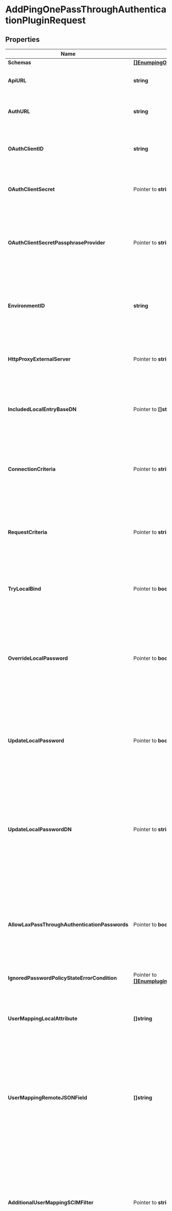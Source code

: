 # AddPingOnePassThroughAuthenticationPluginRequest

## Properties

Name | Type | Description | Notes
------------ | ------------- | ------------- | -------------
**Schemas** | [**[]EnumpingOnePassThroughAuthenticationPluginSchemaUrn**](EnumpingOnePassThroughAuthenticationPluginSchemaUrn.md) |  | 
**ApiURL** | **string** | Specifies the API endpoint for the PingOne web service. | 
**AuthURL** | **string** | Specifies the API endpoint for the PingOne authentication service. | 
**OAuthClientID** | **string** | Specifies the OAuth Client ID used to authenticate connections to the PingOne API. | 
**OAuthClientSecret** | Pointer to **string** | Specifies the OAuth Client Secret used to authenticate connections to the PingOne API. | [optional] 
**OAuthClientSecretPassphraseProvider** | Pointer to **string** | Specifies a passphrase provider that can be used to obtain the OAuth Client Secret used to authenticate connections to the PingOne API. | [optional] 
**EnvironmentID** | **string** | Specifies the PingOne Environment that will be associated with this PingOne Pass Through Authentication Plugin. | 
**HttpProxyExternalServer** | Pointer to **string** | A reference to an HTTP proxy server that should be used for requests sent to the PingOne service. | [optional] 
**IncludedLocalEntryBaseDN** | Pointer to **[]string** | The base DNs for the local users whose authentication attempts may be passed through to the PingOne service. | [optional] 
**ConnectionCriteria** | Pointer to **string** | A reference to connection criteria that will be used to indicate which bind requests should be passed through to the PingOne service. | [optional] 
**RequestCriteria** | Pointer to **string** | A reference to request criteria that will be used to indicate which bind requests should be passed through to the PingOne service. | [optional] 
**TryLocalBind** | Pointer to **bool** | Indicates whether to attempt the bind in the local server first, or to only send it to the PingOne service. | [optional] 
**OverrideLocalPassword** | Pointer to **bool** | Indicates whether to attempt the authentication in the PingOne service if the local user entry includes a password. This property will only be used if try-local-bind is true. | [optional] 
**UpdateLocalPassword** | Pointer to **bool** | Indicates whether to overwrite the user&#39;s local password if the local bind fails but the authentication attempt succeeds when attempted in the PingOne service. | [optional] 
**UpdateLocalPasswordDN** | Pointer to **string** | This is the DN of the user that will be used to overwrite the user&#39;s local password if update-local-password is set. The DN put here should be added to &#39;ignore-changes-by-dn&#39; in the appropriate Sync Source. | [optional] 
**AllowLaxPassThroughAuthenticationPasswords** | Pointer to **bool** | Indicates whether to overwrite the user&#39;s local password even if the password used to authenticate to the PingOne service would have failed validation if the user attempted to set it directly. | [optional] 
**IgnoredPasswordPolicyStateErrorCondition** | Pointer to [**[]EnumpluginIgnoredPasswordPolicyStateErrorConditionProp**](EnumpluginIgnoredPasswordPolicyStateErrorConditionProp.md) |  | [optional] 
**UserMappingLocalAttribute** | **[]string** | The names of the attributes in the local user entry whose values must match the values of the corresponding fields in the PingOne service. | 
**UserMappingRemoteJSONField** | **[]string** | The names of the fields in the PingOne service whose values must match the values of the corresponding attributes in the local user entry, as specified in the user-mapping-local-attribute property. | 
**AdditionalUserMappingSCIMFilter** | Pointer to **string** | An optional SCIM filter that will be ANDed with the filter created to identify the account in the PingOne service that corresponds to the local entry. Only the \&quot;eq\&quot;, \&quot;sw\&quot;, \&quot;and\&quot;, and \&quot;or\&quot; filter types may be used. | [optional] 
**Description** | Pointer to **string** | A description for this Plugin | [optional] 
**Enabled** | **bool** | Indicates whether the plug-in is enabled for use. | 
**InvokeForInternalOperations** | Pointer to **bool** | Indicates whether the plug-in should be invoked for internal operations. | [optional] 
**PluginName** | **string** | Name of the new Plugin | 

## Methods

### NewAddPingOnePassThroughAuthenticationPluginRequest

`func NewAddPingOnePassThroughAuthenticationPluginRequest(schemas []EnumpingOnePassThroughAuthenticationPluginSchemaUrn, apiURL string, authURL string, oAuthClientID string, environmentID string, userMappingLocalAttribute []string, userMappingRemoteJSONField []string, enabled bool, pluginName string, ) *AddPingOnePassThroughAuthenticationPluginRequest`

NewAddPingOnePassThroughAuthenticationPluginRequest instantiates a new AddPingOnePassThroughAuthenticationPluginRequest object
This constructor will assign default values to properties that have it defined,
and makes sure properties required by API are set, but the set of arguments
will change when the set of required properties is changed

### NewAddPingOnePassThroughAuthenticationPluginRequestWithDefaults

`func NewAddPingOnePassThroughAuthenticationPluginRequestWithDefaults() *AddPingOnePassThroughAuthenticationPluginRequest`

NewAddPingOnePassThroughAuthenticationPluginRequestWithDefaults instantiates a new AddPingOnePassThroughAuthenticationPluginRequest object
This constructor will only assign default values to properties that have it defined,
but it doesn't guarantee that properties required by API are set

### GetSchemas

`func (o *AddPingOnePassThroughAuthenticationPluginRequest) GetSchemas() []EnumpingOnePassThroughAuthenticationPluginSchemaUrn`

GetSchemas returns the Schemas field if non-nil, zero value otherwise.

### GetSchemasOk

`func (o *AddPingOnePassThroughAuthenticationPluginRequest) GetSchemasOk() (*[]EnumpingOnePassThroughAuthenticationPluginSchemaUrn, bool)`

GetSchemasOk returns a tuple with the Schemas field if it's non-nil, zero value otherwise
and a boolean to check if the value has been set.

### SetSchemas

`func (o *AddPingOnePassThroughAuthenticationPluginRequest) SetSchemas(v []EnumpingOnePassThroughAuthenticationPluginSchemaUrn)`

SetSchemas sets Schemas field to given value.


### GetApiURL

`func (o *AddPingOnePassThroughAuthenticationPluginRequest) GetApiURL() string`

GetApiURL returns the ApiURL field if non-nil, zero value otherwise.

### GetApiURLOk

`func (o *AddPingOnePassThroughAuthenticationPluginRequest) GetApiURLOk() (*string, bool)`

GetApiURLOk returns a tuple with the ApiURL field if it's non-nil, zero value otherwise
and a boolean to check if the value has been set.

### SetApiURL

`func (o *AddPingOnePassThroughAuthenticationPluginRequest) SetApiURL(v string)`

SetApiURL sets ApiURL field to given value.


### GetAuthURL

`func (o *AddPingOnePassThroughAuthenticationPluginRequest) GetAuthURL() string`

GetAuthURL returns the AuthURL field if non-nil, zero value otherwise.

### GetAuthURLOk

`func (o *AddPingOnePassThroughAuthenticationPluginRequest) GetAuthURLOk() (*string, bool)`

GetAuthURLOk returns a tuple with the AuthURL field if it's non-nil, zero value otherwise
and a boolean to check if the value has been set.

### SetAuthURL

`func (o *AddPingOnePassThroughAuthenticationPluginRequest) SetAuthURL(v string)`

SetAuthURL sets AuthURL field to given value.


### GetOAuthClientID

`func (o *AddPingOnePassThroughAuthenticationPluginRequest) GetOAuthClientID() string`

GetOAuthClientID returns the OAuthClientID field if non-nil, zero value otherwise.

### GetOAuthClientIDOk

`func (o *AddPingOnePassThroughAuthenticationPluginRequest) GetOAuthClientIDOk() (*string, bool)`

GetOAuthClientIDOk returns a tuple with the OAuthClientID field if it's non-nil, zero value otherwise
and a boolean to check if the value has been set.

### SetOAuthClientID

`func (o *AddPingOnePassThroughAuthenticationPluginRequest) SetOAuthClientID(v string)`

SetOAuthClientID sets OAuthClientID field to given value.


### GetOAuthClientSecret

`func (o *AddPingOnePassThroughAuthenticationPluginRequest) GetOAuthClientSecret() string`

GetOAuthClientSecret returns the OAuthClientSecret field if non-nil, zero value otherwise.

### GetOAuthClientSecretOk

`func (o *AddPingOnePassThroughAuthenticationPluginRequest) GetOAuthClientSecretOk() (*string, bool)`

GetOAuthClientSecretOk returns a tuple with the OAuthClientSecret field if it's non-nil, zero value otherwise
and a boolean to check if the value has been set.

### SetOAuthClientSecret

`func (o *AddPingOnePassThroughAuthenticationPluginRequest) SetOAuthClientSecret(v string)`

SetOAuthClientSecret sets OAuthClientSecret field to given value.

### HasOAuthClientSecret

`func (o *AddPingOnePassThroughAuthenticationPluginRequest) HasOAuthClientSecret() bool`

HasOAuthClientSecret returns a boolean if a field has been set.

### GetOAuthClientSecretPassphraseProvider

`func (o *AddPingOnePassThroughAuthenticationPluginRequest) GetOAuthClientSecretPassphraseProvider() string`

GetOAuthClientSecretPassphraseProvider returns the OAuthClientSecretPassphraseProvider field if non-nil, zero value otherwise.

### GetOAuthClientSecretPassphraseProviderOk

`func (o *AddPingOnePassThroughAuthenticationPluginRequest) GetOAuthClientSecretPassphraseProviderOk() (*string, bool)`

GetOAuthClientSecretPassphraseProviderOk returns a tuple with the OAuthClientSecretPassphraseProvider field if it's non-nil, zero value otherwise
and a boolean to check if the value has been set.

### SetOAuthClientSecretPassphraseProvider

`func (o *AddPingOnePassThroughAuthenticationPluginRequest) SetOAuthClientSecretPassphraseProvider(v string)`

SetOAuthClientSecretPassphraseProvider sets OAuthClientSecretPassphraseProvider field to given value.

### HasOAuthClientSecretPassphraseProvider

`func (o *AddPingOnePassThroughAuthenticationPluginRequest) HasOAuthClientSecretPassphraseProvider() bool`

HasOAuthClientSecretPassphraseProvider returns a boolean if a field has been set.

### GetEnvironmentID

`func (o *AddPingOnePassThroughAuthenticationPluginRequest) GetEnvironmentID() string`

GetEnvironmentID returns the EnvironmentID field if non-nil, zero value otherwise.

### GetEnvironmentIDOk

`func (o *AddPingOnePassThroughAuthenticationPluginRequest) GetEnvironmentIDOk() (*string, bool)`

GetEnvironmentIDOk returns a tuple with the EnvironmentID field if it's non-nil, zero value otherwise
and a boolean to check if the value has been set.

### SetEnvironmentID

`func (o *AddPingOnePassThroughAuthenticationPluginRequest) SetEnvironmentID(v string)`

SetEnvironmentID sets EnvironmentID field to given value.


### GetHttpProxyExternalServer

`func (o *AddPingOnePassThroughAuthenticationPluginRequest) GetHttpProxyExternalServer() string`

GetHttpProxyExternalServer returns the HttpProxyExternalServer field if non-nil, zero value otherwise.

### GetHttpProxyExternalServerOk

`func (o *AddPingOnePassThroughAuthenticationPluginRequest) GetHttpProxyExternalServerOk() (*string, bool)`

GetHttpProxyExternalServerOk returns a tuple with the HttpProxyExternalServer field if it's non-nil, zero value otherwise
and a boolean to check if the value has been set.

### SetHttpProxyExternalServer

`func (o *AddPingOnePassThroughAuthenticationPluginRequest) SetHttpProxyExternalServer(v string)`

SetHttpProxyExternalServer sets HttpProxyExternalServer field to given value.

### HasHttpProxyExternalServer

`func (o *AddPingOnePassThroughAuthenticationPluginRequest) HasHttpProxyExternalServer() bool`

HasHttpProxyExternalServer returns a boolean if a field has been set.

### GetIncludedLocalEntryBaseDN

`func (o *AddPingOnePassThroughAuthenticationPluginRequest) GetIncludedLocalEntryBaseDN() []string`

GetIncludedLocalEntryBaseDN returns the IncludedLocalEntryBaseDN field if non-nil, zero value otherwise.

### GetIncludedLocalEntryBaseDNOk

`func (o *AddPingOnePassThroughAuthenticationPluginRequest) GetIncludedLocalEntryBaseDNOk() (*[]string, bool)`

GetIncludedLocalEntryBaseDNOk returns a tuple with the IncludedLocalEntryBaseDN field if it's non-nil, zero value otherwise
and a boolean to check if the value has been set.

### SetIncludedLocalEntryBaseDN

`func (o *AddPingOnePassThroughAuthenticationPluginRequest) SetIncludedLocalEntryBaseDN(v []string)`

SetIncludedLocalEntryBaseDN sets IncludedLocalEntryBaseDN field to given value.

### HasIncludedLocalEntryBaseDN

`func (o *AddPingOnePassThroughAuthenticationPluginRequest) HasIncludedLocalEntryBaseDN() bool`

HasIncludedLocalEntryBaseDN returns a boolean if a field has been set.

### GetConnectionCriteria

`func (o *AddPingOnePassThroughAuthenticationPluginRequest) GetConnectionCriteria() string`

GetConnectionCriteria returns the ConnectionCriteria field if non-nil, zero value otherwise.

### GetConnectionCriteriaOk

`func (o *AddPingOnePassThroughAuthenticationPluginRequest) GetConnectionCriteriaOk() (*string, bool)`

GetConnectionCriteriaOk returns a tuple with the ConnectionCriteria field if it's non-nil, zero value otherwise
and a boolean to check if the value has been set.

### SetConnectionCriteria

`func (o *AddPingOnePassThroughAuthenticationPluginRequest) SetConnectionCriteria(v string)`

SetConnectionCriteria sets ConnectionCriteria field to given value.

### HasConnectionCriteria

`func (o *AddPingOnePassThroughAuthenticationPluginRequest) HasConnectionCriteria() bool`

HasConnectionCriteria returns a boolean if a field has been set.

### GetRequestCriteria

`func (o *AddPingOnePassThroughAuthenticationPluginRequest) GetRequestCriteria() string`

GetRequestCriteria returns the RequestCriteria field if non-nil, zero value otherwise.

### GetRequestCriteriaOk

`func (o *AddPingOnePassThroughAuthenticationPluginRequest) GetRequestCriteriaOk() (*string, bool)`

GetRequestCriteriaOk returns a tuple with the RequestCriteria field if it's non-nil, zero value otherwise
and a boolean to check if the value has been set.

### SetRequestCriteria

`func (o *AddPingOnePassThroughAuthenticationPluginRequest) SetRequestCriteria(v string)`

SetRequestCriteria sets RequestCriteria field to given value.

### HasRequestCriteria

`func (o *AddPingOnePassThroughAuthenticationPluginRequest) HasRequestCriteria() bool`

HasRequestCriteria returns a boolean if a field has been set.

### GetTryLocalBind

`func (o *AddPingOnePassThroughAuthenticationPluginRequest) GetTryLocalBind() bool`

GetTryLocalBind returns the TryLocalBind field if non-nil, zero value otherwise.

### GetTryLocalBindOk

`func (o *AddPingOnePassThroughAuthenticationPluginRequest) GetTryLocalBindOk() (*bool, bool)`

GetTryLocalBindOk returns a tuple with the TryLocalBind field if it's non-nil, zero value otherwise
and a boolean to check if the value has been set.

### SetTryLocalBind

`func (o *AddPingOnePassThroughAuthenticationPluginRequest) SetTryLocalBind(v bool)`

SetTryLocalBind sets TryLocalBind field to given value.

### HasTryLocalBind

`func (o *AddPingOnePassThroughAuthenticationPluginRequest) HasTryLocalBind() bool`

HasTryLocalBind returns a boolean if a field has been set.

### GetOverrideLocalPassword

`func (o *AddPingOnePassThroughAuthenticationPluginRequest) GetOverrideLocalPassword() bool`

GetOverrideLocalPassword returns the OverrideLocalPassword field if non-nil, zero value otherwise.

### GetOverrideLocalPasswordOk

`func (o *AddPingOnePassThroughAuthenticationPluginRequest) GetOverrideLocalPasswordOk() (*bool, bool)`

GetOverrideLocalPasswordOk returns a tuple with the OverrideLocalPassword field if it's non-nil, zero value otherwise
and a boolean to check if the value has been set.

### SetOverrideLocalPassword

`func (o *AddPingOnePassThroughAuthenticationPluginRequest) SetOverrideLocalPassword(v bool)`

SetOverrideLocalPassword sets OverrideLocalPassword field to given value.

### HasOverrideLocalPassword

`func (o *AddPingOnePassThroughAuthenticationPluginRequest) HasOverrideLocalPassword() bool`

HasOverrideLocalPassword returns a boolean if a field has been set.

### GetUpdateLocalPassword

`func (o *AddPingOnePassThroughAuthenticationPluginRequest) GetUpdateLocalPassword() bool`

GetUpdateLocalPassword returns the UpdateLocalPassword field if non-nil, zero value otherwise.

### GetUpdateLocalPasswordOk

`func (o *AddPingOnePassThroughAuthenticationPluginRequest) GetUpdateLocalPasswordOk() (*bool, bool)`

GetUpdateLocalPasswordOk returns a tuple with the UpdateLocalPassword field if it's non-nil, zero value otherwise
and a boolean to check if the value has been set.

### SetUpdateLocalPassword

`func (o *AddPingOnePassThroughAuthenticationPluginRequest) SetUpdateLocalPassword(v bool)`

SetUpdateLocalPassword sets UpdateLocalPassword field to given value.

### HasUpdateLocalPassword

`func (o *AddPingOnePassThroughAuthenticationPluginRequest) HasUpdateLocalPassword() bool`

HasUpdateLocalPassword returns a boolean if a field has been set.

### GetUpdateLocalPasswordDN

`func (o *AddPingOnePassThroughAuthenticationPluginRequest) GetUpdateLocalPasswordDN() string`

GetUpdateLocalPasswordDN returns the UpdateLocalPasswordDN field if non-nil, zero value otherwise.

### GetUpdateLocalPasswordDNOk

`func (o *AddPingOnePassThroughAuthenticationPluginRequest) GetUpdateLocalPasswordDNOk() (*string, bool)`

GetUpdateLocalPasswordDNOk returns a tuple with the UpdateLocalPasswordDN field if it's non-nil, zero value otherwise
and a boolean to check if the value has been set.

### SetUpdateLocalPasswordDN

`func (o *AddPingOnePassThroughAuthenticationPluginRequest) SetUpdateLocalPasswordDN(v string)`

SetUpdateLocalPasswordDN sets UpdateLocalPasswordDN field to given value.

### HasUpdateLocalPasswordDN

`func (o *AddPingOnePassThroughAuthenticationPluginRequest) HasUpdateLocalPasswordDN() bool`

HasUpdateLocalPasswordDN returns a boolean if a field has been set.

### GetAllowLaxPassThroughAuthenticationPasswords

`func (o *AddPingOnePassThroughAuthenticationPluginRequest) GetAllowLaxPassThroughAuthenticationPasswords() bool`

GetAllowLaxPassThroughAuthenticationPasswords returns the AllowLaxPassThroughAuthenticationPasswords field if non-nil, zero value otherwise.

### GetAllowLaxPassThroughAuthenticationPasswordsOk

`func (o *AddPingOnePassThroughAuthenticationPluginRequest) GetAllowLaxPassThroughAuthenticationPasswordsOk() (*bool, bool)`

GetAllowLaxPassThroughAuthenticationPasswordsOk returns a tuple with the AllowLaxPassThroughAuthenticationPasswords field if it's non-nil, zero value otherwise
and a boolean to check if the value has been set.

### SetAllowLaxPassThroughAuthenticationPasswords

`func (o *AddPingOnePassThroughAuthenticationPluginRequest) SetAllowLaxPassThroughAuthenticationPasswords(v bool)`

SetAllowLaxPassThroughAuthenticationPasswords sets AllowLaxPassThroughAuthenticationPasswords field to given value.

### HasAllowLaxPassThroughAuthenticationPasswords

`func (o *AddPingOnePassThroughAuthenticationPluginRequest) HasAllowLaxPassThroughAuthenticationPasswords() bool`

HasAllowLaxPassThroughAuthenticationPasswords returns a boolean if a field has been set.

### GetIgnoredPasswordPolicyStateErrorCondition

`func (o *AddPingOnePassThroughAuthenticationPluginRequest) GetIgnoredPasswordPolicyStateErrorCondition() []EnumpluginIgnoredPasswordPolicyStateErrorConditionProp`

GetIgnoredPasswordPolicyStateErrorCondition returns the IgnoredPasswordPolicyStateErrorCondition field if non-nil, zero value otherwise.

### GetIgnoredPasswordPolicyStateErrorConditionOk

`func (o *AddPingOnePassThroughAuthenticationPluginRequest) GetIgnoredPasswordPolicyStateErrorConditionOk() (*[]EnumpluginIgnoredPasswordPolicyStateErrorConditionProp, bool)`

GetIgnoredPasswordPolicyStateErrorConditionOk returns a tuple with the IgnoredPasswordPolicyStateErrorCondition field if it's non-nil, zero value otherwise
and a boolean to check if the value has been set.

### SetIgnoredPasswordPolicyStateErrorCondition

`func (o *AddPingOnePassThroughAuthenticationPluginRequest) SetIgnoredPasswordPolicyStateErrorCondition(v []EnumpluginIgnoredPasswordPolicyStateErrorConditionProp)`

SetIgnoredPasswordPolicyStateErrorCondition sets IgnoredPasswordPolicyStateErrorCondition field to given value.

### HasIgnoredPasswordPolicyStateErrorCondition

`func (o *AddPingOnePassThroughAuthenticationPluginRequest) HasIgnoredPasswordPolicyStateErrorCondition() bool`

HasIgnoredPasswordPolicyStateErrorCondition returns a boolean if a field has been set.

### GetUserMappingLocalAttribute

`func (o *AddPingOnePassThroughAuthenticationPluginRequest) GetUserMappingLocalAttribute() []string`

GetUserMappingLocalAttribute returns the UserMappingLocalAttribute field if non-nil, zero value otherwise.

### GetUserMappingLocalAttributeOk

`func (o *AddPingOnePassThroughAuthenticationPluginRequest) GetUserMappingLocalAttributeOk() (*[]string, bool)`

GetUserMappingLocalAttributeOk returns a tuple with the UserMappingLocalAttribute field if it's non-nil, zero value otherwise
and a boolean to check if the value has been set.

### SetUserMappingLocalAttribute

`func (o *AddPingOnePassThroughAuthenticationPluginRequest) SetUserMappingLocalAttribute(v []string)`

SetUserMappingLocalAttribute sets UserMappingLocalAttribute field to given value.


### GetUserMappingRemoteJSONField

`func (o *AddPingOnePassThroughAuthenticationPluginRequest) GetUserMappingRemoteJSONField() []string`

GetUserMappingRemoteJSONField returns the UserMappingRemoteJSONField field if non-nil, zero value otherwise.

### GetUserMappingRemoteJSONFieldOk

`func (o *AddPingOnePassThroughAuthenticationPluginRequest) GetUserMappingRemoteJSONFieldOk() (*[]string, bool)`

GetUserMappingRemoteJSONFieldOk returns a tuple with the UserMappingRemoteJSONField field if it's non-nil, zero value otherwise
and a boolean to check if the value has been set.

### SetUserMappingRemoteJSONField

`func (o *AddPingOnePassThroughAuthenticationPluginRequest) SetUserMappingRemoteJSONField(v []string)`

SetUserMappingRemoteJSONField sets UserMappingRemoteJSONField field to given value.


### GetAdditionalUserMappingSCIMFilter

`func (o *AddPingOnePassThroughAuthenticationPluginRequest) GetAdditionalUserMappingSCIMFilter() string`

GetAdditionalUserMappingSCIMFilter returns the AdditionalUserMappingSCIMFilter field if non-nil, zero value otherwise.

### GetAdditionalUserMappingSCIMFilterOk

`func (o *AddPingOnePassThroughAuthenticationPluginRequest) GetAdditionalUserMappingSCIMFilterOk() (*string, bool)`

GetAdditionalUserMappingSCIMFilterOk returns a tuple with the AdditionalUserMappingSCIMFilter field if it's non-nil, zero value otherwise
and a boolean to check if the value has been set.

### SetAdditionalUserMappingSCIMFilter

`func (o *AddPingOnePassThroughAuthenticationPluginRequest) SetAdditionalUserMappingSCIMFilter(v string)`

SetAdditionalUserMappingSCIMFilter sets AdditionalUserMappingSCIMFilter field to given value.

### HasAdditionalUserMappingSCIMFilter

`func (o *AddPingOnePassThroughAuthenticationPluginRequest) HasAdditionalUserMappingSCIMFilter() bool`

HasAdditionalUserMappingSCIMFilter returns a boolean if a field has been set.

### GetDescription

`func (o *AddPingOnePassThroughAuthenticationPluginRequest) GetDescription() string`

GetDescription returns the Description field if non-nil, zero value otherwise.

### GetDescriptionOk

`func (o *AddPingOnePassThroughAuthenticationPluginRequest) GetDescriptionOk() (*string, bool)`

GetDescriptionOk returns a tuple with the Description field if it's non-nil, zero value otherwise
and a boolean to check if the value has been set.

### SetDescription

`func (o *AddPingOnePassThroughAuthenticationPluginRequest) SetDescription(v string)`

SetDescription sets Description field to given value.

### HasDescription

`func (o *AddPingOnePassThroughAuthenticationPluginRequest) HasDescription() bool`

HasDescription returns a boolean if a field has been set.

### GetEnabled

`func (o *AddPingOnePassThroughAuthenticationPluginRequest) GetEnabled() bool`

GetEnabled returns the Enabled field if non-nil, zero value otherwise.

### GetEnabledOk

`func (o *AddPingOnePassThroughAuthenticationPluginRequest) GetEnabledOk() (*bool, bool)`

GetEnabledOk returns a tuple with the Enabled field if it's non-nil, zero value otherwise
and a boolean to check if the value has been set.

### SetEnabled

`func (o *AddPingOnePassThroughAuthenticationPluginRequest) SetEnabled(v bool)`

SetEnabled sets Enabled field to given value.


### GetInvokeForInternalOperations

`func (o *AddPingOnePassThroughAuthenticationPluginRequest) GetInvokeForInternalOperations() bool`

GetInvokeForInternalOperations returns the InvokeForInternalOperations field if non-nil, zero value otherwise.

### GetInvokeForInternalOperationsOk

`func (o *AddPingOnePassThroughAuthenticationPluginRequest) GetInvokeForInternalOperationsOk() (*bool, bool)`

GetInvokeForInternalOperationsOk returns a tuple with the InvokeForInternalOperations field if it's non-nil, zero value otherwise
and a boolean to check if the value has been set.

### SetInvokeForInternalOperations

`func (o *AddPingOnePassThroughAuthenticationPluginRequest) SetInvokeForInternalOperations(v bool)`

SetInvokeForInternalOperations sets InvokeForInternalOperations field to given value.

### HasInvokeForInternalOperations

`func (o *AddPingOnePassThroughAuthenticationPluginRequest) HasInvokeForInternalOperations() bool`

HasInvokeForInternalOperations returns a boolean if a field has been set.

### GetPluginName

`func (o *AddPingOnePassThroughAuthenticationPluginRequest) GetPluginName() string`

GetPluginName returns the PluginName field if non-nil, zero value otherwise.

### GetPluginNameOk

`func (o *AddPingOnePassThroughAuthenticationPluginRequest) GetPluginNameOk() (*string, bool)`

GetPluginNameOk returns a tuple with the PluginName field if it's non-nil, zero value otherwise
and a boolean to check if the value has been set.

### SetPluginName

`func (o *AddPingOnePassThroughAuthenticationPluginRequest) SetPluginName(v string)`

SetPluginName sets PluginName field to given value.



[[Back to Model list]](../README.md#documentation-for-models) [[Back to API list]](../README.md#documentation-for-api-endpoints) [[Back to README]](../README.md)


